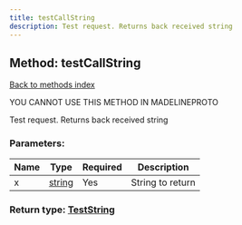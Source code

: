```yaml
---
title: testCallString
description: Test request. Returns back received string
---
```

## Method: testCallString  
[Back to methods index](index.md)


YOU CANNOT USE THIS METHOD IN MADELINEPROTO


Test request. Returns back received string

### Parameters:

| Name     |    Type       | Required | Description |
|----------|---------------|----------|-------------|
|x|[string](../types/string.md) | Yes|String to return|


### Return type: [TestString](../types/TestString.md)

